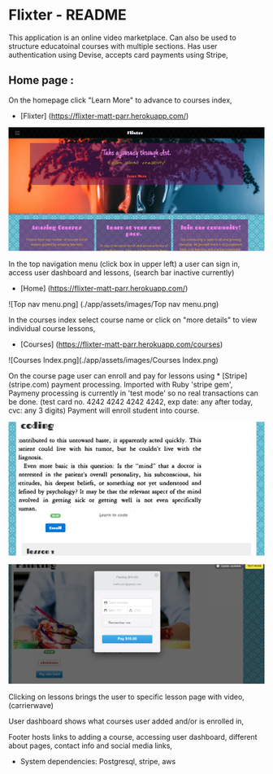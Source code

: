 # Flixter - README
This application is an online video marketplace. Can also be used to structure educatoinal courses with multiple sections. Has user authentication using Devise, accepts card payments using Stripe,

## Home page :
On the homepage click "Learn More" to advance to courses index,
* [Flixter] (https://flixter-matt-parr.herokuapp.com/)

![Homepage.png](./app/assets/images/Homepage.png)

In the top navigation menu (click box in upper left) a user can sign in, access user dashboard and lessons, (search bar inactive currently)
* [Home] (https://flixter-matt-parr.herokuapp.com/)

![Top nav menu.png] (./app/assets/images/Top nav menu.png)

In the courses index select course name or click on "more details" to view individual course lessons,
* [Courses] (https://flixter-matt-parr.herokuapp.com/courses)

![Courses Index.png](./app/assets/images/Courses Index.png)

On the course page user can enroll and pay for lessons using * [Stripe] (stripe.com) payment processing. Imported with Ruby 'stripe gem',
Paymeny processing is currently in 'test mode' so no real transactions can be done. (test card no. 4242 4242 4242 4242, exp date: any after today,
cvc: any 3 digits) Payment will enroll student into course.

![Enroll.png](./app/assets/images/Enroll.png)

![PayWithCard.png](./app/assets/images/PayWithCard.png)

Clicking on lessons brings the user to specific lesson page with video, (carrierwave)

User dashboard shows what courses user added and/or is enrolled in,

Footer hosts links to adding a course, accessing user dashboard, different about pages, contact info and social media links,

* System dependencies: Postgresql, stripe, aws

